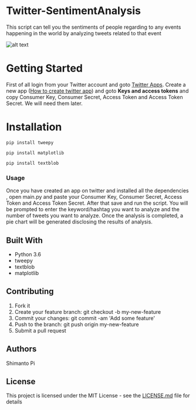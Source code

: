 # Twitter-SentimentAnalysis
This script can tell you the sentiments of people regarding to any events happening in the world by analyzing tweets related to that event 

![alt text](https://github.com/harunshimanto/Twitter-SentimentAnalysis/blob/master/twitter-sentiment-analysis.png)

# Getting Started

First of all login from your Twitter account and goto [Twitter Apps](https://apps.twitter.com/). Create a new app ([How to create twitter app](http://www.letscodepro.com/twitter-sentiment-analysis/)) and goto __Keys and access tokens__ and copy Consumer Key, Consumer Secret, Access Token and Access Token Secret. We will need them later. 

# Installation
```
pip install tweepy
```
```
pip install matplotlib
```
```
pip install textblob
```


### Usage

Once you have created an app on twitter and installed all the dependencies , open main.py and paste your Consumer Key, Consumer Secret, Access Token and Access Token Secret. After that save and run the script. You will be prompted to enter the keyword/hashtag you want to analyze and the number of tweets you want to analyze. Once the analysis is completed, a pie chart will be generated disclosing the results of analysis.

## Built With

* Python 3.6
* tweepy
* textblob
* matplotlib

## Contributing

1. Fork it
2. Create your feature branch: git checkout -b my-new-feature
3. Commit your changes: git commit -am 'Add some feature'
4. Push to the branch: git push origin my-new-feature
5. Submit a pull request

## Authors
Shimanto Pi

## License

This project is licensed under the MIT License - see the [LICENSE.md](https://github.com/harunshimanto/Twitter-SentimentAnalysis/blob/master/LICENSE) file for details
